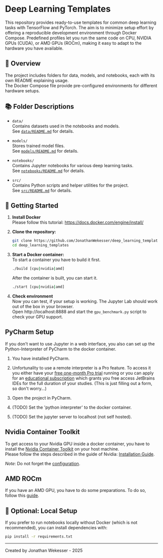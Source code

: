 # Deep Learning Templates

This repository provides ready-to-use templates for common deep learning tasks with TensorFlow and PyTorch.
The aim is to minimize setup effort by offering a reproducible development environment through Docker Compose.
Predefined profiles let you run the same code on CPU, NVIDIA GPUs (CUDA), or AMD GPUs (ROCm), making it easy to adapt to the hardware you have available.


## 📂 Overview

The project includes folders for data, models, and notebooks, each with its own README explaining usage.  
The Docker Compose file provide pre-configured environments for different hardware setups. 


## 📚 Folder Descriptions

- `data/` \
    Contains datasets used in the notebooks and models. \
    See [`data/README.md`](data/README.md) for details.

- `models/` \
    Stores trained model files. \
    See [`models/README.md`](models/README.md) for details.

- `notebooks/` \
    Contains Jupyter notebooks for various deep learning tasks. \
    See [`notebooks/README.md`](notebooks/README.md) for details.
    
- `src/` \
    Contains Python scripts and helper utilities for the project. \
    See [`src/README.md`](src/README.md) for details.


## 🚀 Getting Started

1. **Install Docker** \
    Please follow this tutorial: https://docs.docker.com/engine/install/

2. **Clone the repository:**
    ```bash
    git clone https://github.com/JonathanWekesser/deep_learning_templates
    cd deep_learning_templates
    ```

3. **Start a Docker container:** \
    To start a container you have to build it first.
    ```bash
   ./build [cpu|nvidia|amd]
    ```
    After the container is built, you can start it.
    ```bash
   ./start [cpu|nvidia|amd]
    ```

4. **Check environment** \
    Now you can test, if your setup is working. The Jupyter Lab should work out of the box in your browser. \
    Open http://localhost:8888 and start the `gpu_benchmark.py` script to check your GPU support. 


## PyCharm Setup

If you don't want to use Jupyter in a web interface, you also can set up the Python-Interpreter of PyCharm to the docker container.

1. You have installed PyCharm. 

2. Unfortunality to use a remote interpreter is a Pro feature. To access it you either have your [free one-month Pro trial](https://www.jetbrains.com/pycharm/download/) running or you can apply for an [educational subscription](https://www.jetbrains.com/academy/student-pack/) which grants you free access JetBrains IDEs for the full duration of your studies. (This is just filling out a form, so don't worry...) 

3. Open the project in PyCharm. 

4. (TODO) Set the 'python interpreter' to the docker container. 

5. (TODO) Set the jupyter server to localhost (not self hosted). 


## Nvidia Container Toolkit

To get access to your Nvidia GPU inside a docker container, you have to install the [Nvidia Container Toolkit](https://docs.nvidia.com/datacenter/cloud-native/container-toolkit/latest/index.html) on your host machine.  
Please follow the steps described in the guide of Nvidia: [Installation Guide](https://docs.nvidia.com/datacenter/cloud-native/container-toolkit/latest/install-guide.html#).

*Note*: Do not forget the [configuration](https://docs.nvidia.com/datacenter/cloud-native/container-toolkit/latest/install-guide.html#configuration).


## AMD ROCm 
If you have an AMD GPU, you have to do some preparations. To do so, follow this [guide](https://github.com/ROCm/ROCm-docker/blob/master/quick-start.md). 


## 🔧 Optional: Local Setup
If you prefer to run notebooks locally without Docker (which is not recommended), you can install dependencies with:
```bash
pip install -r requirements.txt
```


---
Created by Jonathan Wekesser - 2025
